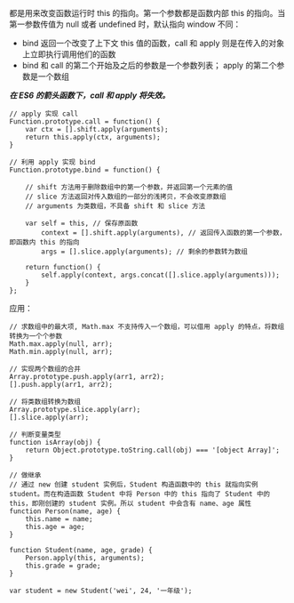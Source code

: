 都是用来改变函数运行时 this 的指向。第一个参数都是函数内部 this 的指向。当第一参数传值为 null 或者 undefined 时，默认指向 window
不同：
* bind 返回一个改变了上下文 this 值的函数，call 和 apply 则是在传入的对象上立即执行调用他们的函数
* bind 和 call 的第二个开始及之后的参数是一个参数列表； apply 的第二个参数是一个数组

***在 ES6 的箭头函数下，call 和 apply 将失效。***
```
// apply 实现 call
Function.prototype.call = function() {
    var ctx = [].shift.apply(arguments);
    return this.apply(ctx, arguments);
}
```
```
// 利用 apply 实现 bind
Function.prototype.bind = function() {

    // shift 方法用于删除数组中的第一个参数，并返回第一个元素的值
    // slice 方法返回对传入数组的一部分的浅拷贝，不会改变原数组
    // arguments 为类数组，不具备 shift 和 slice 方法

    var self = this, // 保存原函数
        context = [].shift.apply(arguments), // 返回传入函数的第一个参数，即函数内 this 的指向
        args = [].slice.apply(arguments); // 剩余的参数转为数组
    
    return function() {
        self.apply(context, args.concat([].slice.apply(arguments)));
    }
};
```
应用：
```
// 求数组中的最大项, Math.max 不支持传入一个数组，可以借用 apply 的特点，将数组转换为一个个参数
Math.max.apply(null, arr);
Math.min.apply(null, arr);

// 实现两个数组的合并
Array.prototype.push.apply(arr1, arr2);
[].push.apply(arr1, arr2);

// 将类数组转换为数组
Array.prototype.slice.apply(arr);
[].slice.apply(arr);

// 判断变量类型
function isArray(obj) {
    return Object.prototype.toString.call(obj) === '[object Array]';
}

// 做继承
// 通过 new 创建 student 实例后，Student 构造函数中的 this 就指向实例 student。而在构造函数 Student 中将 Person 中的 this 指向了 Student 中的 this，即刚创建的 student 实例。所以 student 中会含有 name、age 属性
function Person(name, age) {
    this.name = name;
    this.age = age;
}

function Student(name, age, grade) {
    Person.apply(this, arguments);
    this.grade = grade;
}

var student = new Student('wei', 24, '一年级');
```